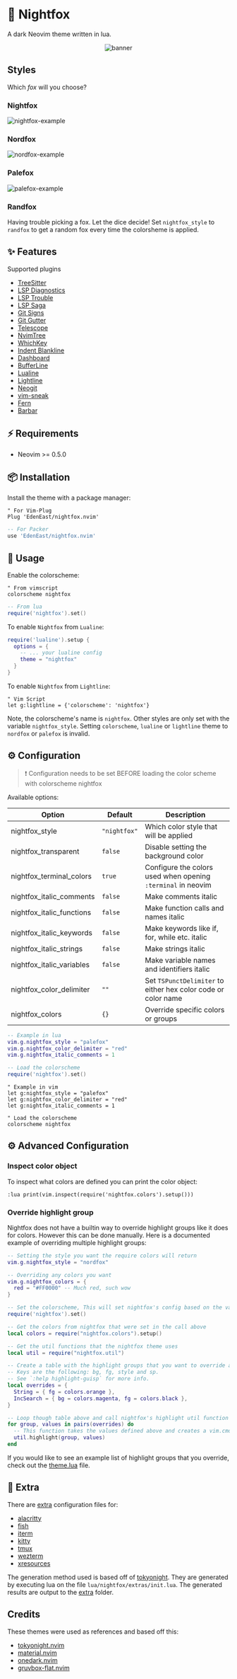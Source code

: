 # 🦊 Nightfox

A dark Neovim theme written in lua.

<div align="center">
<img src="https://github.com/EdenEast/nightfox.nvim/wiki/resources/banner.svg" alt="banner" />
</div>

## Styles

Which _fox_ will you choose?

### Nightfox

![nightfox-example](https://github.com/EdenEast/nightfox.nvim/wiki/images/gallery-nightfox-example.png)

### Nordfox

![nordfox-example](https://github.com/EdenEast/nightfox.nvim/wiki/images/gallery-nordfox-example.png)

### Palefox

![palefox-example](https://github.com/EdenEast/nightfox.nvim/wiki/images/gallery-palefox-example.png)

### Randfox

Having trouble picking a fox. Let the dice decide! Set `nightfox_style` to `randfox` to get a random
fox every time the colorsheme is applied.

## ✨ Features

Supported plugins

- [TreeSitter](https://github.com/nvim-treesitter/nvim-treesitter)
- [LSP Diagnostics](https://neovim.io/doc/user/lsp.html)
- [LSP Trouble](https://github.com/folke/lsp-trouble.nvim)
- [LSP Saga](https://github.com/glepnir/lspsaga.nvim)
- [Git Signs](https://github.com/lewis6991/gitsigns.nvim)
- [Git Gutter](https://github.com/airblade/vim-gitgutter)
- [Telescope](https://github.com/nvim-telescope/telescope.nvim)
- [NvimTree](https://github.com/kyazdani42/nvim-tree.lua)
- [WhichKey](https://github.com/liuchengxu/vim-which-key)
- [Indent Blankline](https://github.com/lukas-reineke/indent-blankline.nvim)
- [Dashboard](https://github.com/glepnir/dashboard-nvim)
- [BufferLine](https://github.com/akinsho/nvim-bufferline.lua)
- [Lualine](https://github.com/hoob3rt/lualine.nvim)
- [Lightline](https://github.com/itchyny/lightline.vim)
- [Neogit](https://github.com/TimUntersberger/neogit)
- [vim-sneak](https://github.com/justinmk/vim-sneak)
- [Fern](https://github.com/lambdalisue/fern.vim)
- [Barbar](https://github.com/romgrk/barbar.nvim)

## ⚡️ Requirements

- Neovim >= 0.5.0

## 📦 Installation

Install the theme with a package manager:

```vim
" For Vim-Plug
Plug 'EdenEast/nightfox.nvim'
```

```lua
-- For Packer
use 'EdenEast/nightfox.nvim'
```

## 🚀 Usage

Enable the colorscheme:

```vim
" From vimscript
colorscheme nightfox
```

```lua
-- From lua
require('nightfox').set()
```

To enable `Nightfox` from `Lualine`:

```lua
require('lualine').setup {
  options = {
    -- ... your lualine config
    theme = "nightfox"
  }
}
```

To enable `Nightfox` from `Lightline`:

```vim
" Vim Script
let g:lightline = {'colorscheme': 'nightfox'}
```

Note, the colorscheme's name is `nightfox`. Other styles are only set with the variable
`nightfox_style`. Setting `colorscheme`, `lualine` or `lightline` theme to `nordfox` or `palefox` is invalid.

## ⚙️ Configuration

> ❗️ Configuration needs to be set BEFORE loading the color scheme with colorscheme nightfox

Available options:

| Option                       | Default      | Description                                                         |
| ---------------------------- | ------------ | ------------------------------------------------------------------- |
| nightfox_style               | `"nightfox"` | Which color style that will be applied                              |
| nightfox_transparent         | `false`      | Disable setting the background color                                |
| nightfox_terminal_colors     | `true`       | Configure the colors used when opening `:terminal` in neovim        |
| nightfox_italic_comments     | `false`      | Make comments italic                                                |
| nightfox_italic_functions    | `false`      | Make function calls and names italic                                |
| nightfox_italic_keywords     | `false`      | Make keywords like if, for, while etc. italic                       |
| nightfox_italic_strings      | `false`      | Make strings italic                                                 |
| nightfox_italic_variables    | `false`      | Make variable names and identifiers italic                          |
| nightfox_color_delimiter     | `""`         | Set `TSPunctDelimiter` to either hex color code or color name       |
| nightfox_colors              | `{}`         | Override specific colors or groups                                  |


```lua
-- Example in lua
vim.g.nightfox_style = "palefox"
vim.g.nightfox_color_delimiter = "red"
vim.g.nightfox_italic_comments = 1

-- Load the colorscheme
require('nightfox').set()
```

```vim
" Example in vim
let g:nightfox_style = "palefox"
let g:nightfox_color_delimiter = "red"
let g:nightfox_italic_comments = 1

" Load the colorscheme
colorscheme nightfox
```

## ⚙️ Advanced Configuration

### Inspect color object

To inspect what colors are defined you can print the color object:

```vim
:lua print(vim.inspect(require('nightfox.colors').setup()))
```

### Override highlight group

Nightfox does not have a builtin way to override highlight groups like it does for colors. However
this can be done manually. Here is a documented example of overriding multiple highlight groups:

```lua
-- Setting the style you want the require colors will return
vim.g.nightfox_style = "nordfox"

-- Overriding any colors you want
vim.g.nightfox_colors = {
  red = "#FF0000" -- Much red, such wow
}

-- Set the colorscheme, This will set nightfox's config based on the variables above
require('nightfox').set()

-- Get the colors from nightfox that were set in the call above
local colors = require("nightfox.colors").setup()

-- Get the util functions that the nightfox theme uses
local util = require("nightfox.util")

-- Create a table with the highlight groups that you want to override and the highlight group keys.
-- Keys are the following: bg, fg, style and sp.
-- See `:help highlight-guisp` for more info.
local overrides = {
  String = { fg = colors.orange },
  IncSearch = { bg = colors.magenta, fg = colors.black },
}

-- Loop though table above and call nightfox's highlight util function
for group, values in pairs(overrides) do
  -- This function takes the values defined above and creates a vim.cmd highlight command.
  util.highlight(group, values)
end
```

If you would like to see an example list of highlight groups that you override, check out the
[theme.lua](./lua/nightfox/theme.lua) file.


## 🍬 Extra

There are [extra](./extra) configuration files for:

- [alacritty](https://github.com/alacritty/alacritty)
- [fish](https://fishshell.com/)
- [iterm](https://iterm2.com/index.html)
- [kitty](https://sw.kovidgoyal.net/kitty/overview/#configuring-kitty)
- [tmux](https://github.com/tmux/tmux)
- [wezterm](https://wezfurlong.org/wezterm/config/appearance.html#defining-a-color-scheme-in-a-separate-file)
- [xresources](https://wiki.archlinux.org/title/X_resources)

The generation method used is based off of [tokyonight](https://github.com/folke/tokyonight.nvim).
They are generated by executing lua on the file `lua/nightfox/extras/init.lua`. The generated
results are output to the [extra](./extra) folder.

## Credits

These themes were used as references and based off this:

- [tokyonight.nvim](https://github.com/folke/tokyonight.nvim/)
- [material.nvim](https://github.com/marko-cerovac/material.nvim)
- [onedark.nvim](https://github.com/ful1e5/onedark.nvim)
- [gruvbox-flat.nvim](https://github.com/eddyekofo94/gruvbox-flat.nvim)

